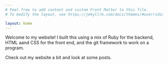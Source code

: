 ```yaml
---
# Feel free to add content and custom Front Matter to this file.
# To modify the layout, see https://jekyllrb.com/docs/themes/#overriding-theme-defaults

layout: home
---
```


Welcome to my website! I built this using a mix of Ruby for the backend, HTML aand CSS for the front end, and the git framework to work on a program.

Check out my website a bit and look at some posts.
